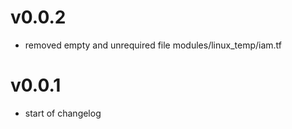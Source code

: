 # v0.0.2
* removed empty and unrequired file modules/linux_temp/iam.tf

# v0.0.1
* start of changelog 
